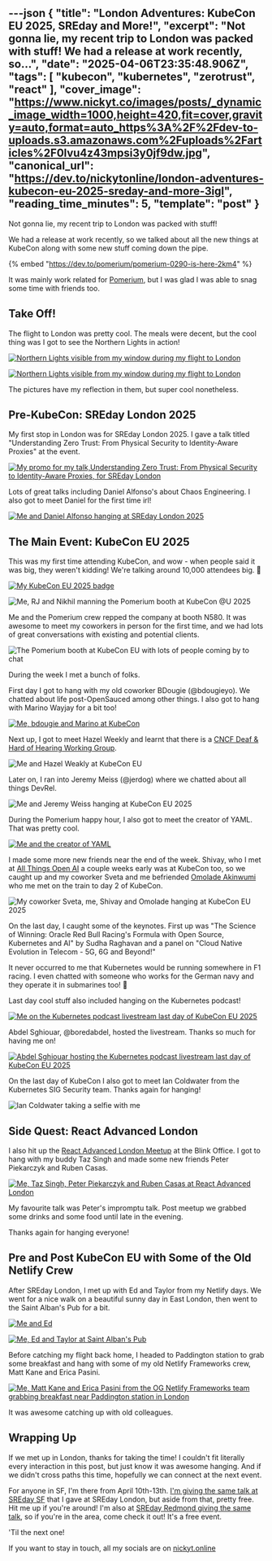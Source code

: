---json
{
  "title": "London Adventures: KubeCon EU 2025, SREday and More!",
  "excerpt": "Not gonna lie, my recent trip to London was packed with stuff!  We had a release at work recently, so...",
  "date": "2025-04-06T23:35:48.906Z",
  "tags": [
    "kubecon",
    "kubernetes",
    "zerotrust",
    "react"
  ],
  "cover_image": "https://www.nickyt.co/images/posts/_dynamic_image_width=1000,height=420,fit=cover,gravity=auto,format=auto_https%3A%2F%2Fdev-to-uploads.s3.amazonaws.com%2Fuploads%2Farticles%2F0lvu4z43mpsi3y0jf9dw.jpg",
  "canonical_url": "https://dev.to/nickytonline/london-adventures-kubecon-eu-2025-sreday-and-more-3igl",
  "reading_time_minutes": 5,
  "template": "post"
}
---

Not gonna lie, my recent trip to London was packed with stuff!

We had a release at work recently, so we talked about all the new things at KubeCon along with some new stuff coming down the pipe.

{% embed "https://dev.to/pomerium/pomerium-0290-is-here-2km4" %}

It was mainly work related for [Pomerium](https://pomerium.com), but I was glad I was able to snag some time with friends too.

## Take Off!

The flight to London was pretty cool. The meals were decent, but the cool thing was I got to see the Northern Lights in action!

[![Northern Lights visible from my window during my flight to London](https://www.nickyt.co/images/posts/_uploads_articles_38tfmj6nxsiks4ba0pr7.jpg)](https://bsky.app/profile/nickyt.online/post/3llbl3mfc2k2h)

[![Northern Lights visible from my window during my flight to London](https://www.nickyt.co/images/posts/_uploads_articles_ptlarpx1u57fepqmrucg.jpg)](https://bsky.app/profile/nickyt.online/post/3llbl3mfc2k2h)

The pictures have my reflection in them, but super cool nonetheless.

## Pre-KubeCon: SREday London 2025

My first stop in London was for SREday London 2025. I gave a talk titled "Understanding Zero Trust: From Physical Security to Identity-Aware Proxies" at the event.

[![My promo for my talk,Understanding Zero Trust: From Physical Security to Identity-Aware Proxies, for SREday London](https://www.nickyt.co/images/posts/_uploads_articles_fuu5hv0r1il054m3l0dr.jpeg)](https://sreday.com/2025-london-q1/)

Lots of great talks including Daniel Alfonso's about Chaos Engineering. I also got to meet Daniel for the first time irl!

[![Me and Daniel Alfonso hanging at SREday London 2025](https://www.nickyt.co/images/posts/_uploads_articles_0xqhoh3qnscd302ajxmn.png)](https://bsky.app/profile/nickyt.online/post/3lldxsjxo4c2e)

## The Main Event: KubeCon EU 2025

This was my first time attending KubeCon, and wow - when people said it was big, they weren't kidding! We're talking around 10,000 attendees big. 🤯

[![My KubeCon EU 2025 badge](https://www.nickyt.co/images/posts/_uploads_articles_o7ly8s4subzacsd0tewh.png)](https://bsky.app/profile/nickyt.online/post/3llqo2mos722j)

![Me, RJ and Nikhil manning the Pomerium booth at KubeCon @U 2025](https://www.nickyt.co/images/posts/_uploads_articles_ikcnmgmc20dz6kuh8iou.png)

Me and the Pomerium crew repped the company at booth N580. It was awesome to meet my coworkers in person for the first time, and we had lots of great conversations with existing and potential clients.

![The Pomerium booth at KubeCon EU with lots of people coming by to chat](https://www.nickyt.co/images/posts/_uploads_articles_z9yt4dlh200d96itt7pp.png)

During the week I met a bunch of folks.

First day I got to hang with my old coworker BDougie (@bdougieyo). We chatted about life post-OpenSauced among other things. I also got to hang with Marino Wayjay for a bit too!

[![Me, bdougie and Marino at KubeCon](https://www.nickyt.co/images/posts/_uploads_articles_567afw9x7kqea3jnh8s1.png)](https://x.com/nickytonline/status/1907387087210377373)

Next up, I got to meet Hazel Weekly and learnt that there is a [CNCF Deaf & Hard of Hearing Working Group](https://contribute.cncf.io/accessibility/deaf-and-hard-of-hearing/).

![Me and Hazel Weakly at KubeCon EU](https://www.nickyt.co/images/posts/_uploads_articles_9g3wexp6lms4g2nj2vol.png)

Later on, I ran into Jeremy Meiss (@jerdog) where we chatted about all things DevRel.

![Me and Jeremy Weiss hanging at KubeCon EU 2025](https://www.nickyt.co/images/posts/_uploads_articles_98dbog0ys9kzegahdmi0.jpg)

During the Pomerium happy hour, I also got to meet the creator of YAML. That was pretty cool.

[![Me and the creator of YAML](https://www.nickyt.co/images/posts/_uploads_articles_06sd89dp8psclf8j194q.jpg)](https://bsky.app/profile/nickyt.online/post/3llu5i37zss2e)

I made some more new friends near the end of the week. Shivay, who I met at [All Things Open AI](https://allthingsopen.ai/) a couple weeks early was at KubeCon too, so we caught up and my coworker Sveta and me befriended [Omolade Akinwumi](https://www.linkedin.com/in/omolade-akinwumi/) who me met on the train to day 2 of KubeCon.

![My coworker Sveta, me, Shivay and Omolade hanging at KubeCon EU 2025](https://www.nickyt.co/images/posts/_uploads_articles_camnq1yl4n7dslfkfpes.jpg)

On the last day, I caught some of the keynotes. First up was "The Science of Winning: Oracle Red Bull Racing's Formula with Open Source, Kubernetes and AI" by Sudha Raghavan and a panel on "Cloud Native Evolution in Telecom - 5G, 6G and Beyond!"

It never occurred to me that Kubernetes would be running somewhere in F1 racing. I even chatted with someone who works for the German navy and they operate it in submarines too! 🤯

Last day cool stuff also included hanging on the Kubernetes podcast!

[![Me on the Kubernetes podcast livestream last day of KubeCon EU 2025](https://www.nickyt.co/images/posts/_uploads_articles_hhwfytc7lmbmmhugdcnx.jpg)](https://www.youtube.com/watch?v=mhToH2KgMtk)

Abdel Sghiouar, @boredabdel, hosted the livestream. Thanks so much for having me on!

[![Abdel Sghiouar hosting the Kubernetes podcast livestream last day of KubeCon EU 2025](https://www.nickyt.co/images/posts/_uploads_articles_wtp19kxf38gbhxvkzgwv.jpg)](https://www.youtube.com/watch?v=mhToH2KgMtk)

On the last day of KubeCon I also got to meet Ian Coldwater from the Kubernetes SIG Security team. Thanks again for hanging!

![Ian Coldwater taking a selfie with me](https://www.nickyt.co/images/posts/_uploads_articles_9y7sow6p8lwiltietthq.jpg)

## Side Quest: React Advanced London

I also hit up the [React Advanced London Meetup](https://guild.host/events/react-advanced-london-rlt0qo) at the Blink Office. I got to hang with my buddy Taz Singh and made some new friends Peter Piekarczyk and Ruben Casas.

[![Me, Taz Singh, Peter Piekarczyk and Ruben Casas at React Advanced London](https://www.nickyt.co/images/posts/_uploads_articles_bxcdg7hfcb66jznibega.jpeg)](https://x.com/tazsingh/status/1908073343594508372)

My favourite talk was Peter's impromptu talk. Post meetup we grabbed some drinks and some food until late in the evening.

Thanks again for hanging everyone!

## Pre and Post KubeCon EU with Some of the Old Netlify Crew

After SREday London, I met up with Ed and Taylor from my Netlify days. We went for a nice walk on a beautiful sunny day in East London, then went to the Saint Alban's Pub for a bit.

[![Me and Ed](https://www.nickyt.co/images/posts/_uploads_articles_mzobfubfwoq0wrh7arao.jpg)](https://bsky.app/profile/nickyt.online/post/3lllxn6uypk2t)

[![Me, Ed and Taylor at Saint Alban's Pub](https://www.nickyt.co/images/posts/_uploads_articles_tqi3ubd0p0toad5hs36w.jpg)](https://bsky.app/profile/nickyt.online/post/3lllxn6uypk2t)

Before catching my flight back home, I headed to Paddington station to grab some breakfast and hang with some of my old Netlify Frameworks crew, Matt Kane and Erica Pasini.


[![Me, Matt Kane and Erica Pasini from the OG Netlify Frameworks team grabbing breakfast near Paddington station in London](https://www.nickyt.co/images/posts/_uploads_articles_wrra04xtehdcfmdee4mz.jpg)](https://bsky.app/profile/nickyt.online/post/3lm2nl722g22o)

It was awesome catching up with old colleagues.

## Wrapping Up

If we met up in London, thanks for taking the time! I couldn't fit literally every interaction in this post, but just know it was awesome hanging. And if we didn't cross paths this time, hopefully we can connect at the next event.

For anyone in SF, I'm there from April 10th-13th. [I'm giving the same talk at SREday SF](https://www.linkedin.com/posts/nickytonline_im-excited-to-be-speaking-at-sreday-san-activity-7310413751512354817-WDN3) that I gave at SREday London, but aside from that, pretty free. Hit me up if you're around! I'm also at [SREday Redmond giving the same talk](https://www.linkedin.com/feed/update/urn:li:activity:7311530601545715712/), so if you're in the area, come check it out! It's a free event.

'Til the next one!

If you want to stay in touch, all my socials are on [nickyt.online](https://nickyt.online)
